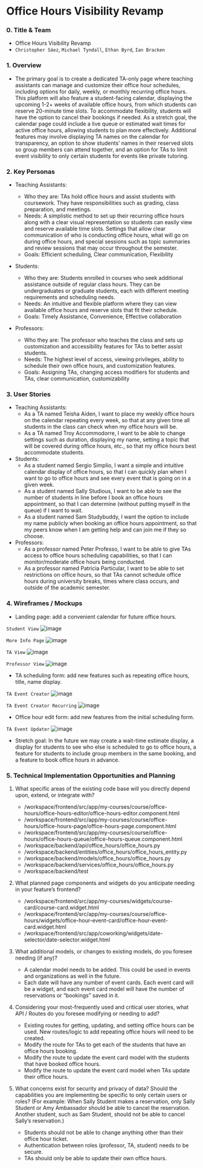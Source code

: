 # **Office Hours Visibility Revamp**

### 0. Title & Team

- Office Hours Visibility Revamp
- `Christopher Sáez`, `Michael Tyndall`, `Ethan Byrd`, `Ian Bracken`

### 1. Overview

- The primary goal is to create a dedicated TA-only page where teaching assistants can manage and customize their office hour schedules, including options for daily, weekly, or monthly recurring office hours. This platform will also feature a student-facing calendar, displaying the upcoming 1-2+ weeks of available office hours, from which students can reserve 20-minute time slots. To accommodate flexibility, students will have the option to cancel their bookings if needed. As a stretch goal, the calendar page could include a live queue or estimated wait times for active office hours, allowing students to plan more effectively. Additional features may involve displaying TA names on the calendar for transparency, an option to show students’ names in their reserved slots so group members can attend together, and an option for TAs to limit event visibility to only certain students for events like private tutoring.

### 2. Key Personas

- Teaching Assistants:

  - Who they are: TAs hold office hours and assist students with coursework. They have responsibilities such as grading, class preparation, and meetings.
  - Needs: A simplistic method to set up their recurring office hours along with a clear visual representation so students can easily view and reserve available time slots. Settings that allow clear communication of who is conducting office hours, what will go on during office hours, and special sessions such as topic summaries and review sessions that may occur throughout the semester.
  - Goals: Efficient scheduling, Clear communication, Flexibility

- Students:
  - Who they are: Students enrolled in courses who seek additional assistance outside of regular class hours. They can be undergraduates or graduate students, each with different meeting requirements and scheduling needs.
  - Needs: An intuitive and flexible platform where they can view available office hours and reserve slots that fit their schedule.
  - Goals: Timely Assistance, Convenience, Effective collaboration
- Professors:
  - Who they are: The professor who teaches the class and sets up customization and accessibility features for TAs to better assist students.
  - Needs: The highest level of access, viewing privileges, ability to schedule their own office hours, and customization features.
  - Goals: Assigning TAs, changing access modifiers for students and TAs, clear communication, customizability

### 3. User Stories

- Teaching Assistants:
  - As a TA named Teisha Aiden, I want to place my weekly office hours on the calendar repeating every week, so that at any given time all students in the class can check when my office hours will be.
  - As a TA named Troy Accommodorre, I want to be able to change settings such as duration, displaying my name, setting a topic that will be covered during office hours, etc., so that my office hours best accommodate students.
- Students:
  - As a student named Sergio Simplio, I want a simple and intuitive calendar display of office hours, so that I can quickly plan when I want to go to office hours and see every event that is going on in a given week.
  - As a student named Sally Studious, I want to be able to see the number of students in line before I book an office hours appointment, so that I can determine (without putting myself in the queue) if I want to wait.
  - As a student named Sam Studybuddy, I want the option to include my name publicly when booking an office hours appointment, so that my peers know when I am getting help and can join me if they so choose.
- Professors:
  - As a professor named Peter Professo, I want to be able to give TAs access to office hours scheduling capabilities, so that I can monitor/moderate office hours being conducted.
  - As a professor named Patricia Particular, I want to be able to set restrictions on office hours, so that TAs cannot schedule office hours during university breaks, times where class occurs, and outside of the academic semester.

### 4. Wireframes / Mockups

- Landing page: add a convenient calendar for future office hours.

`Student View`
![image](/docs/images/student-view-calendar.png)

`More Info Page`
![image](/docs/images/calendar-more-info.png)

`TA View`
![image](/docs/images/ta-view-calendar.png)

`Professor View`
![image](/docs/images/prof-view-calendar.png)

- TA scheduling form: add new features such as repeating office hours, title, name display.

`TA Event Creator`
![image](/docs/images/ta-view-event-creator.png)

`TA Event Creator Recurring`
![image](/docs/images/ta-view-event-creator-recurring.png)

- Office hour edit form: add new features from the initial scheduling form.

`TA Event Updater`
![image](/docs/images/ta-view-event-scheduling.png)

- Stretch goal: In the future we may create a wait-time estimate display, a display for students to see who else is scheduled to go to office hours, a feature for students to include group members in the same booking, and a feature to book office hours in advance.

### 5. Technical Implementation Opportunities and Planning

1.  What specific areas of the existing code base will you directly depend upon, extend, or integrate with?

    - /workspace/frontend/src/app/my-courses/course/office-hours/office-hours-editor/office-hours-editor.component.html
    - /workspace/frontend/src/app/my-courses/course/office-hours/office-hours-page/office-hours-page.component.html
    - /workspace/frontend/src/app/my-courses/course/office-hours/office-hours-queue/office-hours-queue.component.html
    - /workspace/backend/api/office_hours/office_hours.py
    - /workspace/backend/entities/office_hours/office_hours_entity.py
    - /workspace/backend/models/office_hours/office_hours.py
    - /workspace/backend/services/office_hours/office_hours.py
    - /workspace/backend/test

2.  What planned page components and widgets do you anticipate needing in your feature’s frontend?

    - /workspace/frontend/src/app/my-courses/widgets/course-card/course-card.widget.html
    - /workspace/frontend/src/app/my-courses/course/office-hours/widgets/office-hour-event-card/office-hour-event-card.widget.html
    - /workspace/frontend/src/app/coworking/widgets/date-selector/date-selector.widget.html

3.  What additional models, or changes to existing models, do you foresee needing (if any)?

    - A calendar model needs to be added. This could be used in events and organizations as well in the future.
    - Each date will have any number of event cards. Each event card will be a widget, and each event card model will have the number of reservations or “bookings” saved in it.

4.  Considering your most-frequently used and critical user stories, what API / Routes do you foresee modifying or needing to add?

    - Existing routes for getting, updating, and setting office hours can be used. New routes/logic to add repeating office hours will need to be created.
    - Modify the route for TAs to get each of the students that have an office hours booking.
    - Modify the route to update the event card model with the students that have booked office hours.
    - Modify the route to update the event card model when TAs update their office hours.

5.  What concerns exist for security and privacy of data? Should the capabilities you are implementing be specific to only certain users or roles? (For example: When Sally Student makes a reservation, only Sally Student or Amy Ambassador should be able to cancel the reservation. Another student, such as Sam Student, should not be able to cancel Sally’s reservation.)

    - Students should not be able to change anything other than their office hour ticket.
    - Authentication between roles (professor, TA, student) needs to be secure.
    - TAs should only be able to update their own office hours.
